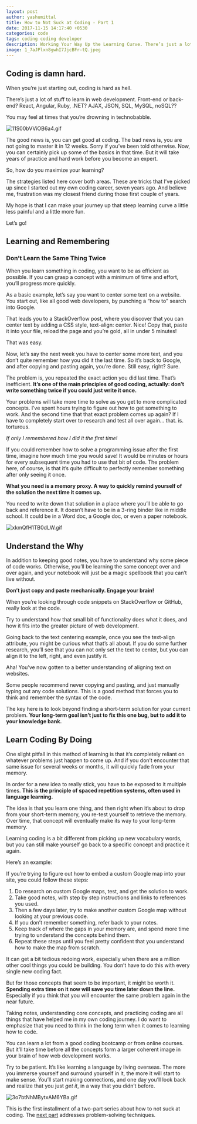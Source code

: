 ```yaml
---
layout: post
author: yashumittal
title: How to Not Suck at Coding - Part 1
date: 2017-11-15 14:17:40 +0530
categories: code
tags: coding coding developer
description: Working Your Way Up the Learning Curve. There’s just a lot of stuff to learn in web development. Front-end or back-end? React, Angular, Ruby, .NET? AJAX, JSON, SQL, MySQL, noSQL??
image: 1_7aJPlxn8gwhI7JjcBFr-tQ.jpeg
---
```


## Coding is damn hard.

When you’re just starting out, coding is hard as hell.

There’s just a lot of stuff to learn in web development. Front-end or back-end? React, Angular, Ruby, .NET? AJAX, JSON, SQL, MySQL, noSQL??

You may feel at times that you’re drowning in technobabble.

![11S00bVViOB6a4.gif](//cdn.codecarrot.net/images/11S00bVViOB6a4.gif)

The good news is, you can get good at coding. The bad news is, you are not going to master it in 12 weeks. Sorry if you’ve been told otherwise. Now, you can certainly pick up some of the basics in that time. But it will take years of practice and hard work before you become an expert.

So, how do you maximize your learning?

The strategies listed here cover both areas. These are tricks that I’ve picked up since I started out my own coding career, seven years ago. And believe me, frustration was my closest friend during those first couple of years.

My hope is that I can make your journey up that steep learning curve a little less painful and a little more fun.

Let’s go!

## Learning and Remembering

### Don’t Learn the Same Thing Twice

When you learn something in coding, you want to be as efficient as possible. If you can grasp a concept with a minimum of time and effort, you’ll progress more quickly.

As a basic example, let’s say you want to center some text on a website. You start out, like all good web developers, by punching a “how to” search into Google.

That leads you to a StackOverflow post, where you discover that you can center text by adding a CSS style, text-align: center. Nice! Copy that, paste it into your file, reload the page and you’re gold, all in under 5 minutes!

That was easy.

Now, let’s say the next week you have to center some more text, and you don’t quite remember how you did it the last time. So it’s back to Google, and after copying and pasting again, you’re done. Still easy, right? Sure.

The problem is, you repeated the exact action you did last time. That’s inefficient. **It’s one of the main principles of good coding, actually: don’t write something twice if you could just write it once.**

Your problems will take more time to solve as you get to more complicated concepts. I’ve spent hours trying to figure out how to get something to work. And the second time that that exact problem comes up again? If I have to completely start over to research and test all over again… that. is. torturous.

*If only I remembered how I did it the first time!*

If you could remember how to solve a programming issue after the first time, imagine how much time you would save! It would be minutes or hours for every subsequent time you had to use that bit of code.
The problem here, of course, is that it’s quite difficult to perfectly remember something after only seeing it once.

**What you need is a memory proxy. A way to quickly remind yourself of the solution the next time it comes up.**

You need to write down that solution in a place where you’ll be able to go back and reference it. It doesn’t have to be in a 3-ring binder like in middle school. It could be in a Word doc, a Google doc, or even a paper notebook.

![xkmQfH1TB0dLW.gif](//cdn.codecarrot.net/images/xkmQfH1TB0dLW.gif)

## Understand the Why

In addition to keeping good notes, you have to understand why some piece of code works. Otherwise, you’ll be learning the same concept over and over again, and your notebook will just be a magic spellbook that you can’t live without.

**Don’t just copy and paste mechanically. Engage your brain!**

When you’re looking through code snippets on StackOverflow or GitHub, really look at the code.

Try to understand how that small bit of functionality does what it does, and how it fits into the greater picture of web development.

Going back to the text centering example, once you see the text-align attribute, you might be curious what that’s all about. If you do some further research, you’ll see that you can not only set the text to center, but you can align it to the left, right, and even justify it.

Aha! You’ve now gotten to a better understanding of aligning text on websites.

Some people recommend never copying and pasting, and just manually typing out any code solutions. This is a good method that forces you to think and remember the syntax of the code.

The key here is to look beyond finding a short-term solution for your current problem. **Your long-term goal isn’t just to fix this one bug, but to add it to your knowledge bank.**

## Learn Coding By Doing

One slight pitfall in this method of learning is that it’s completely reliant on whatever problems just happen to come up. And if you don’t encounter that same issue for several weeks or months, it will quickly fade from your memory.

In order for a new idea to really stick, you have to be exposed to it multiple times. **This is the principle of spaced repetition systems, often used in language learning.**

The idea is that you learn one thing, and then right when it’s about to drop from your short-term memory, you re-test yourself to retrieve the memory. Over time, that concept will eventually make its way to your long-term memory.

Learning coding is a bit different from picking up new vocabulary words, but you can still make yourself go back to a specific concept and practice it again.

Here’s an example:

If you’re trying to figure out how to embed a custom Google map into your site, you could follow these steps:

1. Do research on custom Google maps, test, and get the solution to work.
2. Take good notes, with step by step instructions and links to references you used.
3. Then a few days later, try to make another custom Google map without looking at your previous code.
4. If you don’t remember something, refer back to your notes.
5. Keep track of where the gaps in your memory are, and spend more time trying to understand the concepts behind them.
6. Repeat these steps until you feel pretty confident that you understand how to make the map from scratch.

It can get a bit tedious redoing work, especially when there are a million other cool things you could be building. You don’t have to do this with every single new coding fact.

But for those concepts that seem to be important, it might be worth it. **Spending extra time on it now will save you time later down the line.** Especially if you think that you will encounter the same problem again in the near future.

Taking notes, understanding core concepts, and practicing coding are all things that have helped me in my own coding journey. I do want to emphasize that you need to think in the long term when it comes to learning how to code.

You can learn a lot from a good coding bootcamp or from online courses. But it’ll take time before all the concepts form a larger coherent image in your brain of how web development works.

Try to be patient. It’s like learning a language by living overseas. The more you immerse yourself and surround yourself in it, the more it will start to make sense. You’ll start making connections, and one day you’ll look back and realize that you just *get it*, in a way that you didn’t before.

![3o7btNhMBytxAM6YBa.gif](//cdn.codecarrot.net/images/3o7btNhMBytxAM6YBa.gif)

This is the first installment of a two-part series about how to not suck at coding. The [next part](/how-to-not-suck-at-coding-part-2) addresses problem-solving techniques.

